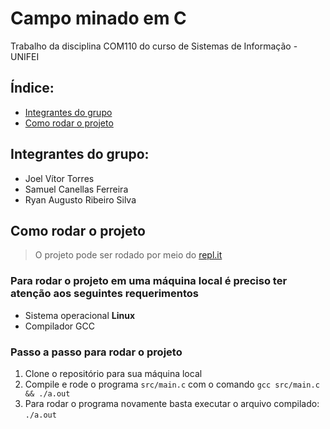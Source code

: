 # Campo minado em C

Trabalho da disciplina COM110 do curso de Sistemas de Informação - UNIFEI

## Índice:

- [Integrantes do grupo](#integrantes-do-grupo)
- [Como rodar o projeto](#como-rodar-o-projeto)

## Integrantes do grupo:

- Joel Vítor Torres
- Samuel Canellas Ferreira
- Ryan Augusto Ribeiro Silva

## Como rodar o projeto

> O projeto pode ser rodado por meio do [repl.it](https://replit.com/@joevtap/campominadocom110)

### Para rodar o projeto em uma máquina local é preciso ter atenção aos seguintes requerimentos

- Sistema operacional **Linux**
- Compilador GCC

### Passo a passo para rodar o projeto

1. Clone o repositório para sua máquina local
2. Compile e rode o programa `src/main.c` com o comando `gcc src/main.c && ./a.out`
3. Para rodar o programa novamente basta executar o arquivo compilado: `./a.out`
